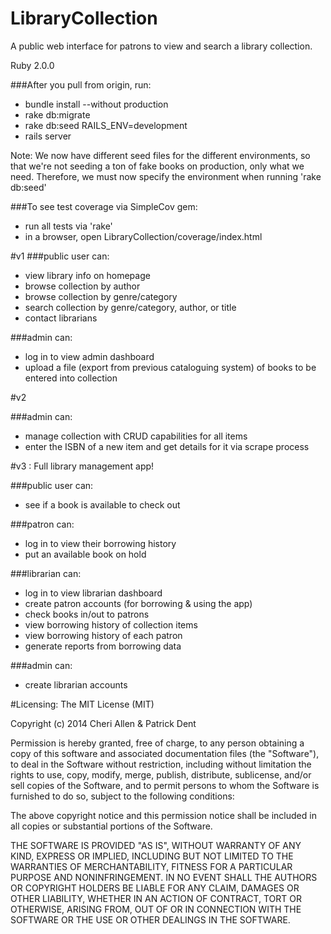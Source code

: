 LibraryCollection
=================

A public web interface for patrons to view and search a library collection.

Ruby 2.0.0

###After you pull from origin, run:
 - bundle install --without production
 - rake db:migrate
 - rake db:seed RAILS_ENV=development
 - rails server

 Note: We now have different seed files for the different environments, so that we're not seeding a ton of fake books on production, only what we need. Therefore, we must now specify the environment when running 'rake db:seed'

###To see test coverage via SimpleCov gem:
  - run all tests via 'rake'
  - in a browser, open LibraryCollection/coverage/index.html


#v1
###public user can:

 - view library info on homepage
 - browse collection by author
 - browse collection by genre/category
 - search collection by genre/category, author, or title
 - contact librarians

###admin can:

 - log in to view admin dashboard
 - upload a file (export from previous cataloguing system) of books to be entered into collection


#v2

###admin can:

 - manage collection with CRUD capabilities for all items
 - enter the ISBN of a new item and get details for it via scrape process


#v3 : Full library management app!

###public user can:

 - see if a book is available to check out

###patron can:

 - log in to view their borrowing history
 - put an available book on hold

###librarian can:

 - log in to view librarian dashboard
 - create patron accounts (for borrowing & using the app)
 - check books in/out to patrons
 - view borrowing history of collection items
 - view borrowing history of each patron
 - generate reports from borrowing data

###admin can:

 - create librarian accounts

#Licensing: The MIT License (MIT)

Copyright (c) 2014 Cheri Allen & Patrick Dent

Permission is hereby granted, free of charge, to any person obtaining a copy
of this software and associated documentation files (the "Software"), to deal
in the Software without restriction, including without limitation the rights
to use, copy, modify, merge, publish, distribute, sublicense, and/or sell
copies of the Software, and to permit persons to whom the Software is
furnished to do so, subject to the following conditions:

The above copyright notice and this permission notice shall be included in
all copies or substantial portions of the Software.

THE SOFTWARE IS PROVIDED "AS IS", WITHOUT WARRANTY OF ANY KIND, EXPRESS OR
IMPLIED, INCLUDING BUT NOT LIMITED TO THE WARRANTIES OF MERCHANTABILITY,
FITNESS FOR A PARTICULAR PURPOSE AND NONINFRINGEMENT. IN NO EVENT SHALL THE
AUTHORS OR COPYRIGHT HOLDERS BE LIABLE FOR ANY CLAIM, DAMAGES OR OTHER
LIABILITY, WHETHER IN AN ACTION OF CONTRACT, TORT OR OTHERWISE, ARISING FROM,
OUT OF OR IN CONNECTION WITH THE SOFTWARE OR THE USE OR OTHER DEALINGS IN
THE SOFTWARE.

